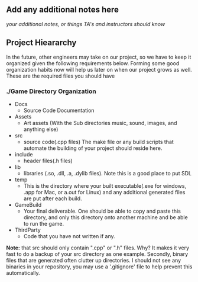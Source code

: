 ## Add any additional notes here

*your additional notes, or things TA's and instructors should know*

## Project Hieararchy

In the future, other engineers may take on our project, so we have to keep it organized given the following requirements below. Forming some good organization habits now will help us later on when our project grows as well. These are the required files you should have 

### ./Game Directory Organization

- Docs 
    - Source Code Documentation
- Assets
    - Art assets (With the Sub directories music, sound, images, and anything else)
- src
    - source code(.cpp files) The make file or any build scripts that automate the building of your project should reside here.
- include
    - header files(.h files)
- lib
    - libraries (.so, .dll, .a, .dylib files). Note this is a good place to put SDL
- temp
    - This is the directory where your built executable(.exe for windows, .app for Mac, or a.out for Linux) and any additional generated files are put after each build.
- GameBuild
    - Your final deliverable. One should be able to copy and paste this directory, and only this directory onto another machine and be able to run the game.
- ThirdParty
    - Code that you have not written if any.

**Note:** that src should only contain ".cpp" or ".h" files. Why? It makes it very fast to do a backup of your src directory as one example. Secondly, binary files that are generated often clutter up directories. I should not see any binaries in your repository, you may use a '.gitignore' file to help prevent this automatically. 
